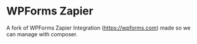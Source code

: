 # WPForms Zapier

A fork of WPForms Zapier Integration (https://wpforms.com) made so we can manage
with composer.